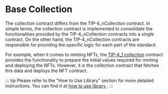 # Base Collection
The collection contract differs from the TIP-4_nCollection contract. In simple terms, the collection contract is implemented to consolidate the functionalities provided by the TIP-4_nCollection contracts into a single contract. On the other hand, the TIP-4_nCollection contracts are responsible for providing the specific logic for each part of the standard.

For example, when it comes to minting NFTs, the [TIP-4_1 collection](https://github.com/itgoldio/everscale-tip/blob/main/contracts/TIP4_1/TIP4_1Collection.sol) contract provides the functionality to prepare the initial values required for minting and deploying the NFTs. However, it is the collection contract that fetches this data and deploys the NFT contract.

::: tip
Please refer to the "How to Use Library" section for more detailed instructions. You can find it at [ how to use library ](https://github.com/itgoldio/everscale-tip#how-to-use-library).
:::